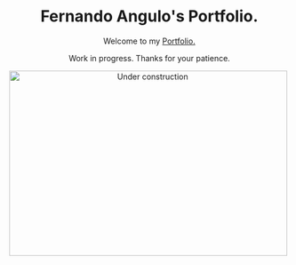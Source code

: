 
<h1 style="text-align: center;">Fernando Angulo's Portfolio.</h1>

<p style="text-align: center;">Welcome to my <a href="https://cb-mdk.github.io/">Portfolio.</a></p>
<p style="text-align: center;">Work in progress. Thanks for your patience.</p>

<img src="https://img.freepik.com/free-vector/construction-with-black-yellow-stripes_1017-30755.jpg" alt="Under construction" width="500" height="333" style="text-align: center;"> 
